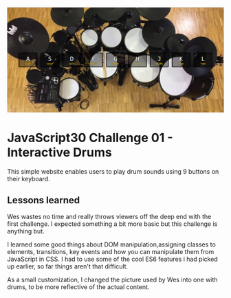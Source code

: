 ![JS01](js01.jpg)
# JavaScript30 Challenge 01 - Interactive Drums
This simple website enables users to play drum sounds using 9 buttons on their keyboard.

## Lessons learned
Wes wastes no time and really throws viewers off the deep end with the first challenge. I expected something a bit more basic but this challenge is anything but.



I learned some good things about DOM manipulation,assigning classes to elements, transitions, key events and how you can manipulate them from JavaScript in CSS. I had to use some of the cool ES6 features i had picked up earlier, so far things aren't that difficult.

As a small customization, I changed the picture used by Wes into one with drums, to be more reflective of the actual content.
